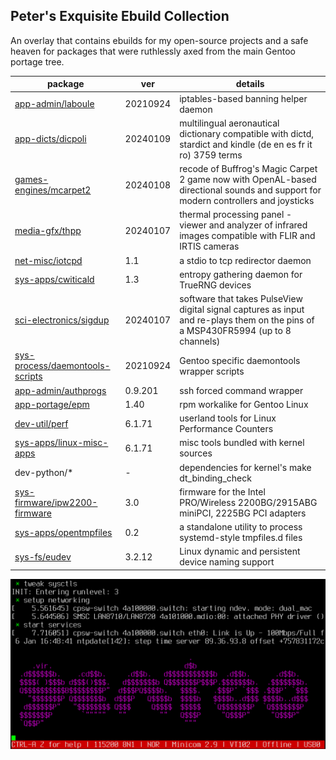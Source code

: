 ## Peter's Exquisite Ebuild Collection

An overlay that contains ebuilds for my open-source projects and a safe heaven for packages that were ruthlessly axed from the main Gentoo portage tree.

package | ver | details
--- | --- | ---
[app-admin/laboule](https://github.com/rodan/laboule) | 20210924 | iptables-based banning helper daemon
[app-dicts/dicpoli](https://github.com/rodan/dictionar_poliglot_de_aeronautica) | 20240109 | multilingual aeronautical dictionary compatible with dictd, stardict and kindle (de en es fr it ro) 3759 terms
[games-engines/mcarpet2](https://github.com/rodan/magic_carpet_2) | 20240108 | recode of Buffrog's Magic Carpet 2 game now with OpenAL-based directional sounds and support for modern controllers and joysticks
[media-gfx/thpp](https://github.com/rodan/thpp) | 20240107 | thermal processing panel - viewer and analyzer of infrared images compatible with FLIR and IRTIS cameras
[net-misc/iotcpd](https://github.com/rodan/iotcpd) | 1.1 | a stdio to tcp redirector daemon
[sys-apps/cwiticald](https://github.com/rodan/cwiticald) | 1.3 | entropy gathering daemon for TrueRNG devices
[sci-electronics/sigdup](https://github.com/rodan/sigdup) | 20240107 | software that takes PulseView digital signal captures as input and re-plays them on the pins of a MSP430FR5994 (up to 8 channels)
[sys-process/daemontools-scripts](https://github.com/rodan/daemontools-scripts) | 20210924 | Gentoo specific daemontools wrapper scripts
[app-admin/authprogs](https://github.com/11001100/authprogs) | 0.9.201 | ssh forced command wrapper
[app-portage/epm](https://github.com/fuzzyray/epm) | 1.40 | rpm workalike for Gentoo Linux
[dev-util/perf](https://perf.wiki.kernel.org/) | 6.1.71 | userland tools for Linux Performance Counters
[sys-apps/linux-misc-apps](https://kernel.org/) | 6.1.71 | misc tools bundled with kernel sources
dev-python/* | - | dependencies for kernel's make dt_binding_check
[sys-firmware/ipw2200-firmware](http://ipw2200.sourceforge.net/) | 3.0 | firmware for the Intel PRO/Wireless 2200BG/2915ABG miniPCI, 2225BG PCI adapters
[sys-apps/opentmpfiles](https://github.com/openrc/opentmpfiles) | 0.2 | a standalone utility to process systemd-style tmpfiles.d files
[sys-fs/eudev](https://github.com/eudev-project/eudev) | 3.2.12 | Linux dynamic and persistent device naming support

![screenshot](./issue.png)
